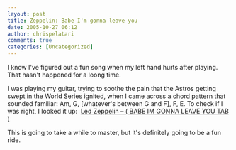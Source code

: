 ```yaml
---
layout: post
title: Zeppelin: Babe I'm gonna leave you
date: 2005-10-27 06:12
author: chrispelatari
comments: true
categories: [Uncategorized]
---
```


<p>I know I've figured out a fun song when my left hand hurts after 
playing. That hasn't happened for a loong time.</p>
<p>I was playing my guitar, trying to soothe the pain that the Astros getting 
swept in the World Series ignited, when I came across a chord pattern that 
sounded familiar: Am, G, [whatever's between G and F], F, E. To check if I was 
right, I looked it up: <!--StartFragment --> <a href="http://www.guitaretab.com/l/led-zeppelin/10185.html">Led Zeppelin – ( BABE 
IM GONNA LEAVE YOU TAB )</a> </p>
<p>This is going to take a while to master, but it's definitely going to be a 
fun ride.</p>
